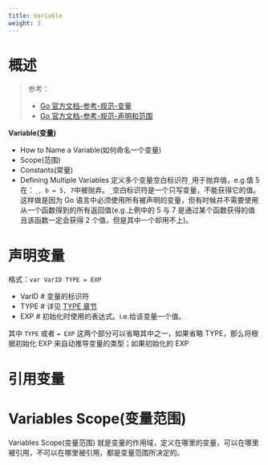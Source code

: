 ```yaml
---
title: Variable
weight: 3
---
```


# 概述

> 参考：
> 
> - [Go 官方文档-参考-规范-变量](https://go.dev/ref/spec#Variables)
> - [Go 官方文档-参考-规范-声明和范围](https://go.dev/ref/spec#Declarations_and_scope)

**Variable(变量)**

- How to Name a Variable(如何命名一个变量)
- Scope(范围)
- Constants(常量)
- Defining Multiple Variables 定义多个变量空白标识符`_`用于抛弃值，e.g.值 5 在：`_, b = 5, 7`中被抛弃。`_`空白标识符是一个只写变量，不能获得它的值。这样做是因为 Go 语言中必须使用所有被声明的变量，但有时候并不需要使用从一个函数得到的所有返回值(e.g.上例中的 5 与 7 是通过某个函数获得的值且该函数一定会获得 2 个值，但是其中一个却用不上)。

# 声明变量

格式：`var VarID TYPE = EXP`

- VarID # 变量的标识符
- TYPE # 详见 [TYPE 章节](https://www.yuque.com/desistdaydream/learning/hmvgmw)
- EXP # 初始化时使用的表达式。i.e.给该变量一个值。

其中 `TYPE` 或者 `= EXP` 这两个部分可以省略其中之一，如果省略 TYPE，那么将根据初始化 EXP 来自动推导变量的类型；如果初始化的 EXP

# 引用变量

# Variables Scope(变量范围)

Variables Scope(变量范围) 就是变量的作用域，定义在哪里的变量，可以在哪里被引用，不可以在哪里被引用，都是变量范围所决定的。
